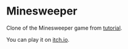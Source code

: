 # Minesweeper

Clone of the Minesweeper game from [tutorial](https://youtu.be/HBrF8LJ0Hfg).

You can play it on [itch.io](https://mbattaloglu.itch.io/minesweeper).
